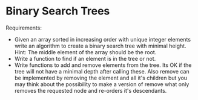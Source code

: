 # Binary Search Trees

Requirements:

- Given an array sorted in increasing order with unique integer elements write an algorithm to create a binary search tree with minimal height. Hint: The middle element of the array should be the root.
- Write a function to find if an element is in the tree or not.
- Write functions to add and remove elements from the tree. Its OK if the tree will not have a minimal depth after calling these. Also remove can be implemented by removing the element and all it's children but you may think about the possibility to make a version of remove what only removes the requested node and re-orders it's descendants.